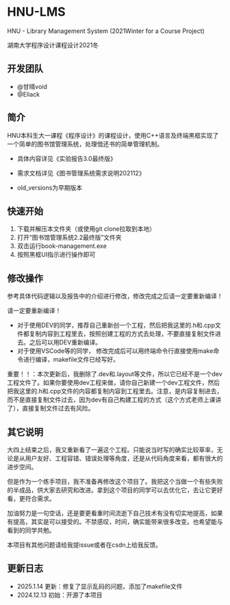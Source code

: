 # HNU-LMS
HNU - Library Management System (2021Winter for a Course Project)

湖南大学程序设计课程设计2021冬

## 开发团队

- @甘晴void
- @Eliack

## 简介

HNU本科生大一课程《程序设计》的课程设计，使用C++语言及终端黑框实现了一个简单的图书馆管理系统，处理借还书的简单管理机制。

- 具体内容详见《实验报告3.0最终版》

- 需求文档详见《图书管理系统需求说明202112》

- old_versions为早期版本


## 快速开始

1. 下载并解压本文件夹（或使用git clone拉取到本地）
2. 打开“图书馆管理系统2.2最终版”文件夹
3. 双击运行book-management.exe
4. 按照黑框UI指示进行操作即可

## 修改操作

参考具体代码逻辑以及报告中的介绍进行修改，修改完成之后请一定要重新编译！

请一定要重新编译！

- 对于使用DEV的同学，推荐自己重新创一个工程，然后把我这里的.h和.cpp文件都复制内容到工程里去，按照创建工程的方式去处理，不要直接复制文件进去。之后可以用DEV重新编译。
- 对于使用VSCode等的同学， 修改完成后可以用终端命令行直接使用make命令进行编译，makefile文件已经写好。

重要！！：本次更新后，我删除了.dev和.layout等文件，所以它已经不是一个dev工程文件了。如果你要使用dev工程来做，请你自己新建一个dev工程文件，然后把我这里的.h和.cpp文件的内容都复制内容到工程里去。注意，是内容复制进去，而不是直接复制文件过去，因为dev有自己构建工程的方式（这个方式老师上课讲了），直接复制文件过去有风险。

## 其它说明

大四上结束之后，我又重新看了一遍这个工程。只能说当时写的确实比较草率，无论是从用户友好、工程容错、错误处理等角度，还是从代码角度来看，都有很大的进步空间。

但是作为一个练手项目，我不准备再修改这个项目了。我把这个当做一个有些失败的半成品，供大家去研究和改进。拿到这个项目的同学可以去优化它，去让它更好看，更符合需求。

加油努力是一句空话，还是要更看重时间流逝下自己技术有没有切实地提高，如果有提高，其实是可以接受的。不禁感叹，时间，确实能带来很多改变。也希望能与看到的同学共勉。

本项目有其他问题请给我提issue或者在csdn上给我反馈。

## 更新日志

- 2025.1.14 更新：修复了显示乱码的问题，添加了makefile文件
- 2024.12.13 初始：开源了本项目
